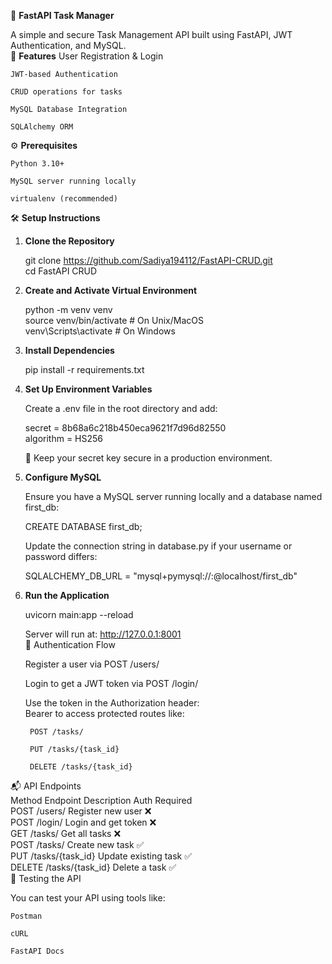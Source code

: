📝 **FastAPI Task Manager**

A simple and secure Task Management API built using FastAPI, JWT Authentication, and MySQL. <br>
🚀 **Features**
    User Registration & Login

    JWT-based Authentication

    CRUD operations for tasks

    MySQL Database Integration

    SQLAlchemy ORM


⚙️ **Prerequisites**

    Python 3.10+

    MySQL server running locally

    virtualenv (recommended)

🛠️ **Setup Instructions**
1. **Clone the Repository** <br>

    git clone https://github.com/Sadiya194112/FastAPI-CRUD.git    <br>
    cd FastAPI CRUD

2. **Create and Activate Virtual Environment** <br>

    python -m venv venv <br>
    source venv/bin/activate      # On Unix/MacOS <br>
    venv\Scripts\activate         # On Windows <br>

3. **Install Dependencies** <br>

    pip install -r requirements.txt <br>

4. **Set Up Environment Variables** <br>
    
    Create a .env file in the root directory and add: <br>
    
    secret = 8b68a6c218b450eca9621f7d96d82550 <br>
    algorithm = HS256    <br>

    🔐 Keep your secret key secure in a production environment.

5. **Configure MySQL** <br>

    Ensure you have a MySQL server running locally and a database named first_db: <br>
    
    CREATE DATABASE first_db;    <br>
    
    Update the connection string in database.py if your username or password differs: <br>
    
    SQLALCHEMY_DB_URL = "mysql+pymysql://<user>:<password>@localhost/first_db" <br>

6. **Run the Application**

    uvicorn main:app --reload <br>
    
    Server will run at: http://127.0.0.1:8001 <br>
🔐 Authentication Flow  <br>

    Register a user via POST /users/ <br>

    Login to get a JWT token via POST /login/    <br>

    Use the token in the Authorization header:    <br>
    Bearer <your-token> to access protected routes like:    <br>

        POST /tasks/   

        PUT /tasks/{task_id}     

        DELETE /tasks/{task_id}    

📬 API Endpoints    <br>
    Method	    Endpoint	        Description	        Auth Required <br>
    POST	    /users/	            Register new user	    ❌    <br>
    POST	    /login/	            Login and get token	    ❌    <br>
    GET	        /tasks/	            Get all tasks	        ❌    <br>
    POST	    /tasks/	            Create new task	        ✅    <br>
    PUT	        /tasks/{task_id}	Update existing task	✅    <br>
    DELETE	    /tasks/{task_id}    Delete a task	        ✅    <br>
🧪 Testing the API    <br>

You can test your API using tools like:    <br>

    Postman    
    
    cURL    

    FastAPI Docs

